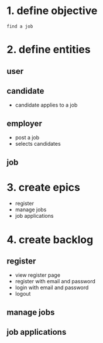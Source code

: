 # 1. define objective
    
    find a job

# 2. define entities

## user

## candidate
- candidate applies to a job

## employer
- post a job
- selects candidates

## job

# 3. create epics
- register
- manage jobs
- job applications

# 4. create backlog

## register
- view register page
- register with email and password
- login with email and password
- logout

## manage jobs


## job applications

